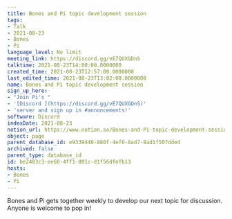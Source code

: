```yaml
---
title: Bones and Pi topic development session
tags:
- Talk
- 2021-08-23
- Bones
- Pi
language_level: No limit
meeting_link: https://discord.gg/vE7QUXGDnS
talktime: 2021-08-23T14:00:00.0000000
created_time: 2021-08-23T12:57:00.0000000
last_edited_time: 2021-08-23T13:02:00.0000000
name: Bones and Pi topic development session
sign_up_here:
- "Join Pi's "
- '[Discord ](https://discord.gg/vE7QUXGDnS)'
- 'server and sign up in #annoncements!'
software: Discord
indexDate: 2021-08-23
notion_url: https://www.notion.so/Bones-and-Pi-topic-development-session-be2403c3ee604ff1801cd1f56dfefb13
object: page
parent_database_id: e9339446-880f-4ef0-8ad7-8ad1f507dded
archived: false
parent_type: database_id
id: be2403c3-ee60-4ff1-801c-d1f56dfefb13
hosts:
- Bones
- Pi
---
```


Bones and Pi gets together weekly to develop our next topic for discussion.
Anyone is welcome to pop in!











